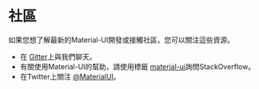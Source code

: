 # 社區

<p class="description">如果您想了解最新的Material-UI開發或接觸社區，您可以關注這些資源。</p>

- 在 [Gitter](https://gitter.im/mui-org/material-ui)上與我們聊天。
- 有關使用Material-UI的幫助，請使用標籤 [material-ui](https://stackoverflow.com/questions/tagged/material-ui)詢問StackOverflow。
- 在Twitter上關注 [@MaterialUI](https://twitter.com/MaterialUI)。